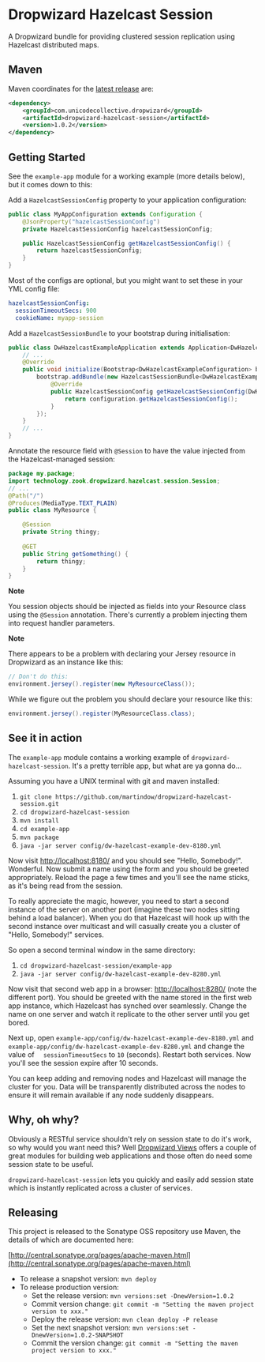 Dropwizard Hazelcast Session
============================

A Dropwizard bundle for providing clustered session replication using Hazelcast distributed maps.

Maven
-----

Maven coordinates for the [latest release](https://repo1.maven.org/maven2/com/unicodecollective/dropwizard/dropwizard-hazelcast-session/1.0.1/) are:

```xml
<dependency>
    <groupId>com.unicodecollective.dropwizard</groupId>
    <artifactId>dropwizard-hazelcast-session</artifactId>
    <version>1.0.2</version>
</dependency>
```


Getting Started
---------------

See the `example-app` module for a working example (more details below), but it comes down to this:

Add a `HazelcastSessionConfig` property to your application configuration:
```java
public class MyAppConfiguration extends Configuration {
    @JsonProperty("hazelcastSessionConfig")
    private HazelcastSessionConfig hazelcastSessionConfig;

    public HazelcastSessionConfig getHazelcastSessionConfig() {
        return hazelcastSessionConfig;
    }
}
```

Most of the configs are optional, but you might want to set these in your YML config file:
```yml
hazelcastSessionConfig:
  sessionTimeoutSecs: 900
  cookieName: myapp-session
```

Add a `HazelcastSessionBundle` to your bootstrap during initialisation:
```java
public class DwHazelcastExampleApplication extends Application<DwHazelcastExampleConfiguration> {
    // ...
    @Override
    public void initialize(Bootstrap<DwHazelcastExampleConfiguration> bootstrap) {
        bootstrap.addBundle(new HazelcastSessionBundle<DwHazelcastExampleConfiguration>() {
            @Override
            public HazelcastSessionConfig getHazelcastSessionConfig(DwHazelcastExampleConfiguration configuration) {
                return configuration.getHazelcastSessionConfig();
            }
        });
    }
    // ...
}
```

Annotate the resource field with `@Session` to have the value injected from the Hazelcast-managed session:
```java
package my.package;
import technology.zook.dropwizard.hazelcast.session.Session;
// ...
@Path("/")
@Produces(MediaType.TEXT_PLAIN)
public class MyResource {

    @Session
    private String thingy;
    
    @GET
    public String getSomething() {
        return thingy;
    }
}
```

**Note**

You session objects should be injected as fields into your Resource class using the `@Session` annotation. There's currently a problem injecting them into request handler parameters.


**Note**

There appears to be a problem with declaring your Jersey resource in Dropwizard as an instance like this:
```java
// Don't do this:
environment.jersey().register(new MyResourceClass());
```

While we figure out the problem you should declare your resource like this:
```java
environment.jersey().register(MyResourceClass.class);
```



See it in action
----------------

The `example-app` module contains a working example of `dropwizard-hazelcast-session`. It's a pretty terrible app, but what are ya gonna do...

Assuming you have a UNIX terminal with git and maven installed:
  1. `git clone https://github.com/martindow/dropwizard-hazelcast-session.git`
  2. `cd dropwizard-hazelcast-session`
  3. `mvn install`
  4. `cd example-app`
  5. `mvn package`
  6. `java -jar server config/dw-hazelcast-example-dev-8180.yml`

Now visit [http://localhost:8180/](http://localhost:8180/) and you should see "Hello, Somebody!". Wonderful. Now submit a name using the form and you should be greeted appropriately. Reload the page a few times and you'll see the name sticks, as it's being read from the session.

To really appreciate the magic, however, you need to start a second instance of the server on another port (imagine these two nodes sitting behind a load balancer). When you do that Hazelcast will hook up with the second instance over multicast and will casually create you a cluster of "Hello, Somebody!" services.

So open a second terminal window in the same directory:
  1. `cd dropwizard-hazelcast-session/example-app`
  2. `java -jar server config/dw-hazelcast-example-dev-8280.yml`

Now visit that second web app in a browser: [http://localhost:8280/](http://localhost:8280/) (note the different port). You should be greeted with the name stored in the first web app instance, which Hazelcast has synched over seamlessly. Change the name on one server and watch it replicate to the other server until you get bored.

Next up, open `example-app/config/dw-hazelcast-example-dev-8180.yml` and `example-app/config/dw-hazelcast-example-dev-8280.yml` and change the value of `  sessionTimeoutSecs` to `10` (seconds). Restart both services. Now you'll see the session expire after 10 seconds.

You can keep adding and removing nodes and Hazelcast will manage the cluster for you. Data will be transparently distributed across the nodes to ensure it will remain available if any node suddenly disappears.



Why, oh why?
------------

Obviously a RESTful service shouldn't rely on session state to do it's work, so why would you want need this? Well [Dropwizard Views](http://www.dropwizard.io/manual/views.html) offers a couple of great modules for building web applications and those often do need some session state to be useful.

`dropwizard-hazelcast-session` lets you quickly and easily add session state which is instantly replicated across a cluster of services.



Releasing
---------

This project is released to the Sonatype OSS repository use Maven, the details of which are documented here:

[http://central.sonatype.org/pages/apache-maven.html](http://central.sonatype.org/pages/apache-maven.html)

- To release a snapshot version: `mvn deploy`
- To release production version:
  - Set the release version: `mvn versions:set -DnewVersion=1.0.2`
  - Commit version change: `git commit -m "Setting the maven project version to xxx."`
  - Deploy the release version: `mvn clean deploy -P release`
  - Set the next snapshot version: `mvn versions:set -DnewVersion=1.0.2-SNAPSHOT`
  - Commit the version change: `git commit -m "Setting the maven project version to xxx."`